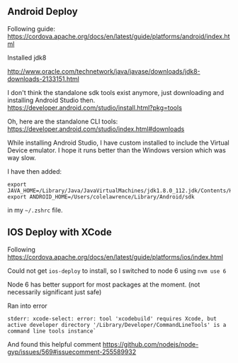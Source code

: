 
## Android Deploy

Following guide: https://cordova.apache.org/docs/en/latest/guide/platforms/android/index.html

Installed jdk8

http://www.oracle.com/technetwork/java/javase/downloads/jdk8-downloads-2133151.html

I don't think the standalone sdk tools exist anymore, just downloading and installing Android Studio then.
https://developer.android.com/studio/install.html?pkg=tools

Oh, here are the standalone CLI tools:
https://developer.android.com/studio/index.html#downloads

While installing Android Studio, I have custom installed to include the Virtual Device emulator. I hope it runs better than the Windows version which was way slow.

I have then added:

```shell
export JAVA_HOME=/Library/Java/JavaVirtualMachines/jdk1.8.0_112.jdk/Contents/Home/
export ANDROID_HOME=/Users/colelawrence/Library/Android/sdk
```

in my `~/.zshrc` file.

## IOS Deploy with XCode

Following https://cordova.apache.org/docs/en/latest/guide/platforms/ios/index.html

Could not get `ios-deploy` to install, so I switched to node 6 using `nvm use 6`

Node 6 has better support for most packages at the moment. (not necessarily significant just safe)


Ran into error

```shell
stderr: xcode-select: error: tool 'xcodebuild' requires Xcode, but active developer directory '/Library/Developer/CommandLineTools' is a command line tools instance`
```

And found this helpful comment
https://github.com/nodejs/node-gyp/issues/569#issuecomment-255589932

